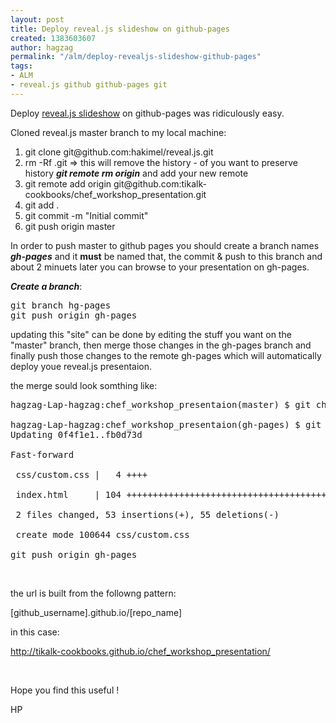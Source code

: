 ```yaml
---
layout: post
title: Deploy reveal.js slideshow on github-pages
created: 1383603607
author: hagzag
permalink: "/alm/deploy-revealjs-slideshow-github-pages"
tags:
- ALM
- reveal.js github github-pages git
---
```

<p>Deploy <a href="https://github.com/hakimel/reveal.js/">reveal.js slideshow</a> on github-pages was ridiculously easy.</p>

<p>Cloned reveal.js master branch to my local machine:</p>

<ol>
	<li>git clone&nbsp;git@github.com:hakimel/reveal.js.git</li>
	<li>rm -Rf .git =&gt;&nbsp;this will remove the history - of you want to preserve history&nbsp;<em><strong>git remote rm origin</strong></em>&nbsp;and add your new remote&nbsp;</li>
	<li>git remote add origin git@github.com:tikalk-cookbooks/chef_workshop_presentation.git</li>
	<li>git add .</li>
	<li>git commit -m &quot;Initial commit&quot;</li>
	<li>git push origin master</li>
</ol>

<p>In order to push master to github pages you should create a branch names <em><strong>gh-pages</strong></em> and it&nbsp;<strong>must</strong> be named that, the commit &amp; push to this branch and about 2 minuets later you can browse to your presentation on gh-pages.</p>

<p><em><strong>Create a branch</strong></em>:</p>

<pre>
git branch hg-pages
git push origin gh-pages</pre>

<p>updating this &quot;site&quot; can be done by editing the stuff you want on the &quot;master&quot; branch, then merge those changes in the gh-pages branch and finally push those changes to the remote gh-pages which will automatically deploy youe reveal.js presentaion.</p>

<p>the merge sould look somthing like:</p>

<pre>
hagzag-Lap-hagzag:chef_workshop_presentaion(master) $ git checkout gh-pages&nbsp;

hagzag-Lap-hagzag:chef_workshop_presentaion(gh-pages) $ git merge master&nbsp;
Updating 0f4f1e1..fb0d73d

Fast-forward

&nbsp;css/custom.css | &nbsp; 4 ++++

&nbsp;index.html &nbsp; &nbsp; | 104 +++++++++++++++++++++++++++++++++++++++++++++++++-------------------------------------------------------

&nbsp;2 files changed, 53 insertions(+), 55 deletions(-)

&nbsp;create mode 100644 css/custom.css

git push origin gh-pages</pre>

<p>&nbsp;</p>

<p>the url is built from the followng pattern:</p>

<p>[github_username].github.io/[repo_name]</p>

<p>in this case:</p>

<p><a href="http://tikalk-cookbooks.github.io/chef_workshop_presentation/#/">http://tikalk-cookbooks.github.io/chef_workshop_presentation/</a></p>

<p>&nbsp;</p>

<p>Hope you find this useful !</p>

<p>HP</p>
